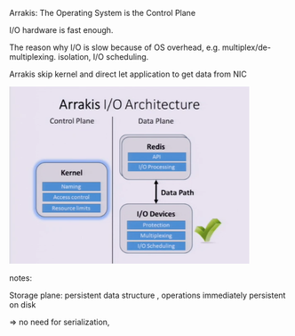 Arrakis: The Operating System is the Control Plane

I/O hardware is fast enough.

The reason why I/O is slow because of OS overhead, e.g. multiplex/de-multiplexing. isolation, I/O scheduling.

Arrakis skip kernel and direct let application to get data from NIC

![](xxx.png)

notes: 

Storage plane: persistent data structure , operations immediately persistent on disk

=> no need for serialization, 
